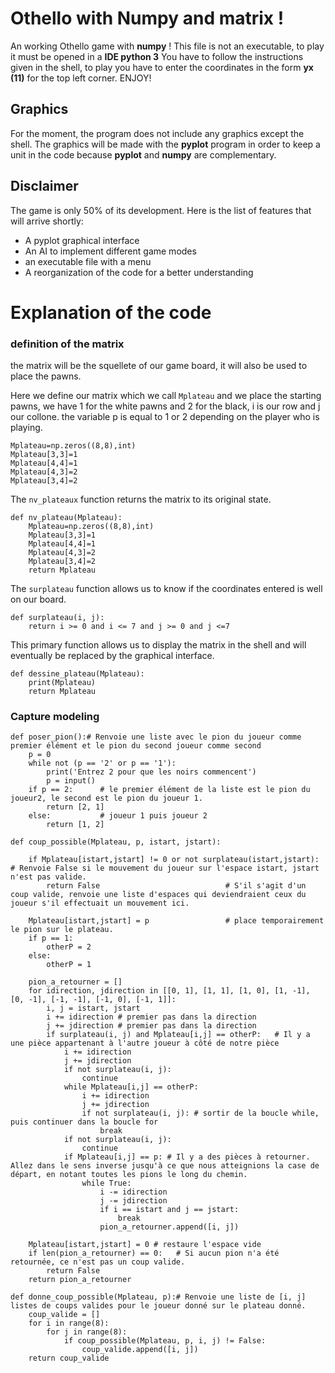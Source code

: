 # Othello with Numpy and matrix !
An working Othello game with __numpy__ !
This file is not an executable, to play it must be opened in a __IDE python 3__
You have to follow the instructions given in the shell, to play you have to enter the coordinates in the form __yx (11)__ for the top left corner.
ENJOY!

## Graphics
For the moment, the program does not include any graphics except the shell. The graphics will be made with the __pyplot__ program in order to keep a unit in the code because __pyplot__ and __numpy__ are complementary.

## Disclaimer
The game is only 50% of its development. Here is the list of features that will arrive shortly:
- A pyplot graphical interface
- An AI to implement different game modes
- an executable file with a menu
- A reorganization of the code for a better understanding

# Explanation of the code

### definition of the matrix
the matrix will be the squellete of our game board, it will also be used to place the pawns.  

Here we define our matrix which we call `Mplateau` and we place the starting pawns, we have 1 for the white pawns and 2 for the black, i is our row and j our collone. the variable p is equal to 1 or 2 depending on the player who is playing.
```
Mplateau=np.zeros((8,8),int)  
Mplateau[3,3]=1  
Mplateau[4,4]=1   
Mplateau[4,3]=2   
Mplateau[3,4]=2
```   

The `nv_plateaux` function returns the matrix to its original state.   
```
def nv_plateau(Mplateau):   
    Mplateau=np.zeros((8,8),int)  
    Mplateau[3,3]=1   
    Mplateau[4,4]=1  
    Mplateau[4,3]=2   
    Mplateau[3,4]=2  
    return Mplateau
```  


The `surplateau` function allows us to know if the coordinates entered is well on our board.  
```
def surplateau(i, j):  
    return i >= 0 and i <= 7 and j >= 0 and j <=7
```  
    
This primary function allows us to display the matrix in the shell and will eventually be replaced by the graphical interface.
```
def dessine_plateau(Mplateau):
    print(Mplateau) 
    return Mplateau  
```  
### Capture modeling

```
def poser_pion():# Renvoie une liste avec le pion du joueur comme premier élément et le pion du second joueur comme second
    p = 0
    while not (p == '2' or p == '1'):
        print('Entrez 2 pour que les noirs commencent')
        p = input()
    if p == 2:      # le premier élément de la liste est le pion du joueur2, le second est le pion du joueur 1.
        return [2, 1]
    else:           # joueur 1 puis joueur 2 
        return [1, 2]
```  

```
def coup_possible(Mplateau, p, istart, jstart):
    
    if Mplateau[istart,jstart] != 0 or not surplateau(istart,jstart): # Renvoie False si le mouvement du joueur sur l'espace istart, jstart n'est pas valide.
        return False                            # S'il s'agit d'un coup valide, renvoie une liste d'espaces qui deviendraient ceux du joueur s'il effectuait un mouvement ici.
        
    Mplateau[istart,jstart] = p                 # place temporairement le pion sur le plateau.
    if p == 1:
        otherP = 2
    else:
        otherP = 1
``` 

```
    pion_a_retourner = []
    for idirection, jdirection in [[0, 1], [1, 1], [1, 0], [1, -1], [0, -1], [-1, -1], [-1, 0], [-1, 1]]:
        i, j = istart, jstart
        i += idirection # premier pas dans la direction
        j += jdirection # premier pas dans la direction
        if surplateau(i, j) and Mplateau[i,j] == otherP:   # Il y a une pièce appartenant à l'autre joueur à côté de notre pièce
            i += idirection
            j += jdirection
            if not surplateau(i, j):
                continue
            while Mplateau[i,j] == otherP:
                i += idirection
                j += jdirection
                if not surplateau(i, j): # sortir de la boucle while, puis continuer dans la boucle for
                    break
            if not surplateau(i, j):
                continue
            if Mplateau[i,j] == p: # Il y a des pièces à retourner. Allez dans le sens inverse jusqu'à ce que nous atteignions la case de départ, en notant toutes les pions le long du chemin.
                while True:
                    i -= idirection
                    j -= jdirection
                    if i == istart and j == jstart:
                        break
                    pion_a_retourner.append([i, j])
                    
    Mplateau[istart,jstart] = 0 # restaure l'espace vide
    if len(pion_a_retourner) == 0:   # Si aucun pion n'a été retournée, ce n'est pas un coup valide.
        return False
    return pion_a_retourner
```  

```
def donne_coup_possible(Mplateau, p):# Renvoie une liste de [i, j] listes de coups valides pour le joueur donné sur le plateau donné.
    coup_valide = []
    for i in range(8):
        for j in range(8):
            if coup_possible(Mplateau, p, i, j) != False:
                coup_valide.append([i, j])
    return coup_valide
```


